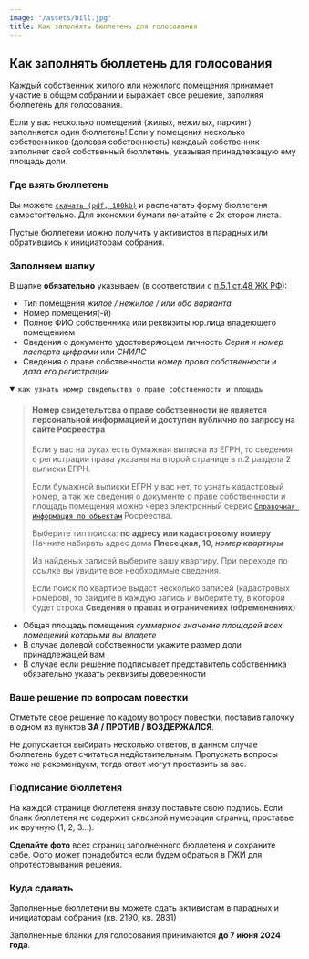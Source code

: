 ```yaml
---
image: "/assets/bill.jpg"
title: Как заполнять бюллетень для голосования
---
```


## Как заполнять бюллетень для голосования

Каждый собственник жилого или нежилого помещения принимает участие в общем собрании и выражает свое решение, заполняя бюллетень для голосования.

Если у вас несколько помещений (жилых, нежилых, паркинг) заполняется один бюллетень!
Если у помещения несколько собственников (долевая собственность) каждаый собственник заполняет свой собственный бюллетень, указывая принадлежащую ему площадь доли.

### Где взять бюллетень

Вы можете [`скачать (pdf, 100kb)`](https://drive.google.com/file/d/1lV0vgZRBLykdNu0kRlJOOOBy1VJr6MCt/view?usp=drive_link) и распечатать форму бюллетеня самостоятельно. Для экономии бумаги печатайте с 2х сторон листа.

Пустые бюллетени можно получить у активистов в парадных или обратившись к инициаторам собрания.

### Заполняем шапку

В шапке **обязательно** указываем (в соответствии с [п.5.1 ст.48 ЖК РФ](http://www.consultant.ru/document/cons_doc_LAW_51057/78e6e8e3d9a977c224533becce596cc290c5a7ec)):
- Тип помещения *жилое / нежилое / или оба варианта*
- Номер помещения(-й)
- Полное ФИО собственника или реквизиты юр.лица владеющего помещением
- Сведения о документе удостоверяющем личность *Серия и номер паспорта цифрами* или *СНИЛС*
- Сведения о праве собственности *номер прова собственности и дата его регистрации*

<p>
<details open>
  <summary><code>как узнать номер свидельства о праве собственности и площадь</code></summary>
  <p></p>
  <blockquote>
  <h4>Номер свидетельтсва о праве собственности не является персональной информацией и доступен публично по запросу на сайте Росреестра</h4>
  <p>
    Если у вас на руках есть бумажная выписка из ЕГРН, то сведения о регистрации права указаны на второй странице в п.2 раздела 2 выписки ЕГРН.
  </p>  
  <p>
    Если бумажной выписки ЕГРН у вас нет, то узнать кадастровый номер, а так же сведения о документе о праве собственности и площадь помещения можно через электронный сервис <a href="https://lk.rosreestr.ru/eservices/real-estate-objects-online" target="_blank"><code>Справочная информация по объектам</code></a> Росреества. 
  </p>
  <p>
    Выберите тип поиска: <b>по адресу или кадастровому номеру</b>
    <br>
    Начните набирать адрес дома <b>Плесецкая, 10, <i>номер квартиры</i></b>
  </p>
  <p>
    Из найденых записей выберите вашу квартиру. При переходе по ссылке вы увидите все необходимые сведения.
  </p>
  <p>
    Если поиск по квартире выдаст несколько записей (кадастровых номеров), то зайдите в каждую запись и выберите ту, в которой будет строка <b>Сведения о правах и ограничениях (обременениях)</b>
  </p>  
  </blockquote>  
</details>
</p>

- Общая площадь помещения *суммарное значение площадей всех помещений которыми вы владете*
- В случае долевой собственности укажите размер доли принадлежащей вам
- В случае если решение подписывает представитель собственника обязательно указать реквизиты доверенности

### Ваше решение по вопросам повестки
Отметьте свое решение по кадому вопросу повестки, поставив галочку в одном из пунктов **ЗА / ПРОТИВ / ВОЗДЕРЖАЛСЯ**.

Не допускается выбирать несколько ответов, в данном случае бюллетень будет считаться недйствительным. Пропускать вопросы тоже не рекомендуем, тогда ответ могут проставить за вас.

### Подписание бюллетеня
На каждой странице бюллетеня внизу поставьте свою подпись.
Если бланк бюллетеня не содержит сквозной нумерации страниц, проставье их вручную (1, 2, 3...).

**Сделайте фото** всех страниц заполненного бюллетеня и сохраните себе. Фото может понадобится если будем обраться в ГЖИ для опротестовывания решения.

### Куда сдавать
Заполненные бюллетени вы можете сдать активистам в парадных и инициаторам собрания (кв. 2190, кв. 2831)

Заполненные бланки для голосования принимаются **до 7 июня 2024 года**.

